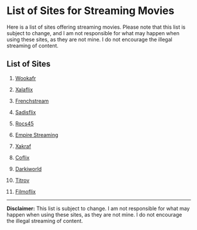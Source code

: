 # List of Sites for Streaming Movies

Here is a list of sites offering streaming movies. Please note that this list is subject to change, and I am not responsible for what may happen when using these sites, as they are not mine. I do not encourage the illegal streaming of content.

## List of Sites

1. <a href="https://vww.wookafr.org" target="_blank">Wookafr</a>

2. <a href="https://xalaflix.eu" target="_blank">Xalaflix</a>

3. <a href="https://frenchstream.vc" target="_blank">Frenchstream</a>

4. <a href="https://tv.sadisflix.org" target="_blank">Sadisflix</a>

5. <a href="https://rocs45.fr" target="_blank">Rocs45</a>

6. <a href="https://empire-streaming.live" target="_blank">Empire Streaming</a>

7. <a href="https://xakraf.com" target="_blank">Xakraf</a>

8. <a href="https://coflix.plus" target="_blank">Coflix</a>

9. <a href="https://www.darkiworld.al" target="_blank">Darkiworld</a>

10. <a href="https://www.titrov.com" target="_blank">Titrov</a>

11. <a href="https://filmoflix.bz/" target="_blank">Filmoflix</a>

---

**Disclaimer:** This list is subject to change. I am not responsible for what may happen when using these sites, as they are not mine. I do not encourage the illegal streaming of content.
